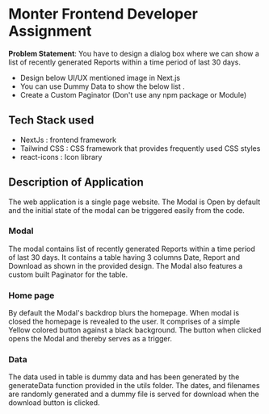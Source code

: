 
# Monter Frontend Developer Assignment 

**Problem Statement**: 
You have to design a dialog box where we can show a list of recently generated Reports within a time period of last 30 days.
- Design below UI/UX mentioned image in Next.js 
- You can use Dummy Data to show the below list .
- Create a Custom Paginator (Don't use any npm package or Module)

## Tech Stack used

- NextJs : frontend framework
- Tailwind CSS : CSS framework that provides frequently used CSS styles
- react-icons : Icon library

## Description of Application

The web application is a single page website. The Modal is Open by default and the initial state of the modal can be triggered easily from the code. 

### Modal
The modal contains list of recently generated Reports within a time period of last 30 days. It contains a table having 3 columns Date, Report and Download as shown in the provided design. The Modal also features a custom built Paginator for the table. 

### Home page
By default the Modal's backdrop blurs the homepage. When modal is closed the homepage is revealed to the user. It comprises of a simple Yellow colored button against a black background. The button when clicked opens the Modal and thereby serves as a trigger.

### Data
The data used in table is dummy data and has been generated by the generateData function provided in the utils folder. The dates, and filenames are randomly generated and a dummy file is served for download when the download button is clicked.
